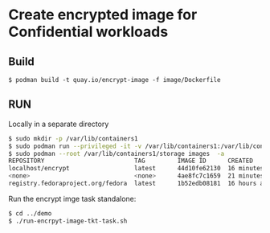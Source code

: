 # Create encrypted image for Confidential workloads

## Build
```
$ podman build -t quay.io/encrypt-image -f image/Dockerfile
```

## RUN
Locally in a separate directory
```bash
$ sudo mkdir -p /var/lib/containers1 
$ sudo podman run --privileged -it -v /var/lib/containers1:/var/lib/containers:Z quay.io/encrypt-image fedora:latest  fedora:latest encrypt myamazingpassword
$ sudo podman --root /var/lib/containers1/storage images  -a
REPOSITORY                         TAG         IMAGE ID      CREATED         SIZE
localhost/encrypt                  latest      44d10fe62130  16 minutes ago  3.25 kB
<none>                             <none>      4ae8fc7c1659  21 minutes ago  3.25 kB
registry.fedoraproject.org/fedora  latest      1b52edb08181  16 hours ago    159 MB
```

Run the encrypt imge task standalone:
```bash
$ cd ../demo
$ ./run-encrpyt-image-tkt-task.sh
```

